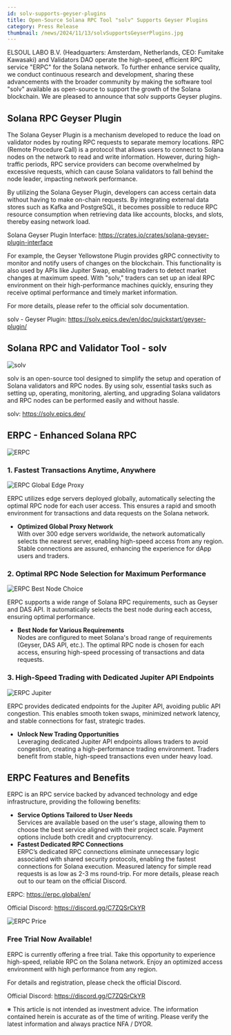 ```yaml
---
id: solv-supports-geyser-plugins
title: Open-Source Solana RPC Tool "solv" Supports Geyser Plugins
category: Press Release
thumbnail: /news/2024/11/13/solvSupportsGeyserPlugins.jpg
---
```


ELSOUL LABO B.V. (Headquarters: Amsterdam, Netherlands, CEO: Fumitake Kawasaki) and Validators DAO operate the high-speed, efficient RPC service "ERPC" for the Solana network. To further enhance service quality, we conduct continuous research and development, sharing these advancements with the broader community by making the software tool "solv" available as open-source to support the growth of the Solana blockchain. We are pleased to announce that solv supports Geyser plugins.

## Solana RPC Geyser Plugin

The Solana Geyser Plugin is a mechanism developed to reduce the load on validator nodes by routing RPC requests to separate memory locations. RPC (Remote Procedure Call) is a protocol that allows users to connect to Solana nodes on the network to read and write information. However, during high-traffic periods, RPC service providers can become overwhelmed by excessive requests, which can cause Solana validators to fall behind the node leader, impacting network performance.

By utilizing the Solana Geyser Plugin, developers can access certain data without having to make on-chain requests. By integrating external data stores such as Kafka and PostgreSQL, it becomes possible to reduce RPC resource consumption when retrieving data like accounts, blocks, and slots, thereby easing network load.

Solana Geyser Plugin Interface: https://crates.io/crates/solana-geyser-plugin-interface

For example, the Geyser Yellowstone Plugin provides gRPC connectivity to monitor and notify users of changes on the blockchain. This functionality is also used by APIs like Jupiter Swap, enabling traders to detect market changes at maximum speed. With "solv," traders can set up an ideal RPC environment on their high-performance machines quickly, ensuring they receive optimal performance and timely market information.

For more details, please refer to the official solv documentation.

solv - Geyser Plugin: https://solv.epics.dev/en/doc/quickstart/geyser-plugin/

## Solana RPC and Validator Tool - solv

![solv](/news/2024/11/06/solv.jpg)

solv is an open-source tool designed to simplify the setup and operation of Solana validators and RPC nodes. By using solv, essential tasks such as setting up, operating, monitoring, alerting, and upgrading Solana validators and RPC nodes can be performed easily and without hassle.

solv: https://solv.epics.dev/

## ERPC - Enhanced Solana RPC

![ERPC](/news/2024/11/06/ERPC.jpg)

### 1. Fastest Transactions Anytime, Anywhere

![ERPC Global Edge Proxy](/news/2024/11/12/ERPCProxyEN.jpg)

ERPC utilizes edge servers deployed globally, automatically selecting the optimal RPC node for each user access. This ensures a rapid and smooth environment for transactions and data requests on the Solana network.

- **Optimized Global Proxy Network**  
  With over 300 edge servers worldwide, the network automatically selects the nearest server, enabling high-speed access from any region. Stable connections are assured, enhancing the experience for dApp users and traders.

### 2. Optimal RPC Node Selection for Maximum Performance

![ERPC Best Node Choice](/news/2024/11/12/ERPCBestChoiceEN.jpg)

ERPC supports a wide range of Solana RPC requirements, such as Geyser and DAS API. It automatically selects the best node during each access, ensuring optimal performance.

- **Best Node for Various Requirements**  
  Nodes are configured to meet Solana's broad range of requirements (Geyser, DAS API, etc.). The optimal RPC node is chosen for each access, ensuring high-speed processing of transactions and data requests.

### 3. High-Speed Trading with Dedicated Jupiter API Endpoints

![ERPC Jupiter](/news/2024/11/12/ERPCJupiterEN.jpg)

ERPC provides dedicated endpoints for the Jupiter API, avoiding public API congestion. This enables smooth token swaps, minimized network latency, and stable connections for fast, strategic trades.

- **Unlock New Trading Opportunities**  
  Leveraging dedicated Jupiter API endpoints allows traders to avoid congestion, creating a high-performance trading environment. Traders benefit from stable, high-speed transactions even under heavy load.

## ERPC Features and Benefits

ERPC is an RPC service backed by advanced technology and edge infrastructure, providing the following benefits:

- **Service Options Tailored to User Needs**  
  Services are available based on the user's stage, allowing them to choose the best service aligned with their project scale. Payment options include both credit and cryptocurrency.
- **Fastest Dedicated RPC Connections**  
  ERPC’s dedicated RPC connections eliminate unnecessary logic associated with shared security protocols, enabling the fastest connections for Solana execution. Measured latency for simple read requests is as low as 2-3 ms round-trip. For more details, please reach out to our team on the official Discord.

ERPC: https://erpc.global/en/

Official Discord: https://discord.gg/C7ZQSrCkYR

![ERPC Price](/news/2024/11/12/ERPCPriceEN.jpg)

### Free Trial Now Available!

ERPC is currently offering a free trial. Take this opportunity to experience high-speed, reliable RPC on the Solana network. Enjoy an optimized access environment with high performance from any region.

For details and registration, please check the official Discord.

Official Discord: https://discord.gg/C7ZQSrCkYR

※ This article is not intended as investment advice. The information contained herein is accurate as of the time of writing. Please verify the latest information and always practice NFA / DYOR.
